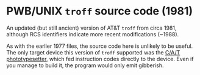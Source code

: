 PWB/UNIX `troff` source code (1981)
===================================
An updated (but still ancient) version of AT&T `troff` from circa 1981,
although RCS identifiers indicate more recent modifications (~1988).

As with the earlier 1977 files, the source code here is unlikely to be
useful. The only target device this version of `troff` supported was
the [C/A/T phototypesetter][1], which fed instruction codes directly
to the device. Even if you manage to build it, the program would only
emit gibberish.

[1]: https://en.wikipedia.org/wiki/CAT_(phototypesetter)
